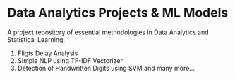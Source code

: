 # Data Analytics Projects & ML Models
A project repository of essential methodologies in Data Analytics and Statistical Learning.

1. Fligts Delay Analysis
2. Simple NLP using TF-IDF Vectorizer
3. Detection of Handwritten Digits using SVM
and many more...
